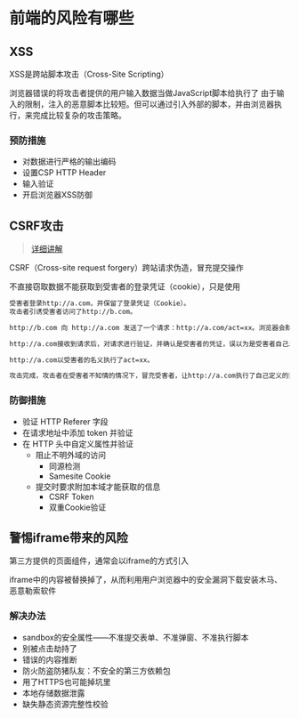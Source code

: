 # 前端的风险有哪些

## XSS

XSS是跨站脚本攻击（Cross-Site Scripting）

浏览器错误的将攻击者提供的用户输入数据当做JavaScript脚本给执行了
由于输入的限制，注入的恶意脚本比较短。但可以通过引入外部的脚本，并由浏览器执行，来完成比较复杂的攻击策略。

### 预防措施

* 对数据进行严格的输出编码
* 设置CSP HTTP Header
* 输入验证
* 开启浏览器XSS防御

## CSRF攻击

> [详细讲解](https://www.ibm.com/developerworks/cn/web/1102_niugang_csrf/index.html)

CSRF（Cross-site request forgery）跨站请求伪造，冒充提交操作

不直接窃取数据不能获取到受害者的登录凭证（cookie），只是使用

```html
受害者登录http://a.com，并保留了登录凭证（Cookie）。
攻击者引诱受害者访问了http://b.com。

http://b.com 向 http://a.com 发送了一个请求：http://a.com/act=xx。浏览器会默认携带http://a.com的Cookie。

http://a.com接收到请求后，对请求进行验证，并确认是受害者的凭证，误以为是受害者自己发送的请求。

http://a.com以受害者的名义执行了act=xx。

攻击完成，攻击者在受害者不知情的情况下，冒充受害者，让http://a.com执行了自己定义的操作
```

### 防御措施

* 验证 HTTP Referer 字段
* 在请求地址中添加 token 并验证
* 在 HTTP 头中自定义属性并验证
  * 阻止不明外域的访问
    * 同源检测
    * Samesite Cookie
  * 提交时要求附加本域才能获取的信息
    * CSRF Token
    * 双重Cookie验证

## 警惕iframe带来的风险

第三方提供的页面组件，通常会以iframe的方式引入

iframe中的内容被替换掉了，从而利用用户浏览器中的安全漏洞下载安装木马、恶意勒索软件

### 解决办法

* sandbox的安全属性——不准提交表单、不准弹窗、不准执行脚本
* 别被点击劫持了
* 错误的内容推断
* 防火防盗防猪队友：不安全的第三方依赖包
* 用了HTTPS也可能掉坑里
* 本地存储数据泄露
* 缺失静态资源完整性校验
